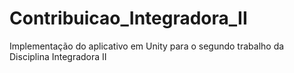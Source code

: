 # Contribuicao_Integradora_II
Implementação do aplicativo em Unity para o segundo trabalho da Disciplina Integradora II
